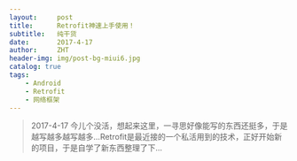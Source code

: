 ```yaml
---
layout:     post
title:      Retrofit神速上手使用！
subtitle:   纯干货
date:       2017-4-17
author:     ZHT
header-img: img/post-bg-miui6.jpg
catalog: true
tags:
    - Android
    - Retrofit
	- 网络框架
---
```


> 2017-4-17 今儿个没活，想起来这里，一寻思好像能写的东西还挺多，于是越写越多越写越多...Retrofit是最近接的一个私活用到的技术，正好开始新的项目，于是自学了新东西整理了下...
